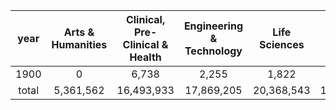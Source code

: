 |year|Arts & Humanities|Clinical, Pre-Clinical & Health|Engineering & Technology|Life Sciences|Physical Sciences|Social Sciences|
|:---:|:---:|:---:|:---:|:---:|:---:|:---:|
|1900|0|6,738|2,255|1,822|4,557|3,424|1901|0|7,254|2,973|1,838|4,927|4,015|1902|0|7,102|3,213|2,067|5,233|4,438|1903|0|5,491|3,124|2,160|5,073|4,545|1904|0|7,100|3,463|2,459|5,564|5,113|1905|0|6,844|3,097|2,149|5,574|4,679|1906|0|6,307|2,927|2,658|4,932|5,072|1907|0|6,549|3,122|2,953|5,582|5,599|1908|0|7,467|2,966|3,367|5,200|6,197|1909|0|6,933|3,361|3,264|5,912|6,745|1910|0|5,208|3,771|3,409|6,314|7,014|1911|0|5,883|2,915|3,401|5,558|6,767|1912|0|6,761|3,512|3,788|6,085|7,232|1913|0|6,179|4,082|3,935|6,428|7,652|1914|0|5,850|3,327|3,779|5,379|7,179|1915|0|6,435|2,447|2,602|4,017|6,109|1916|0|6,444|2,874|2,962|4,381|6,178|1917|9|6,339|2,417|2,898|3,702|5,951|1918|6|5,226|2,581|2,833|3,837|5,324|1919|9|6,187|3,051|3,018|4,456|5,585|1920|0|7,764|3,740|3,842|5,570|6,667|1921|14|7,967|4,403|4,505|6,618|7,311|1922|0|7,688|4,103|4,712|6,537|8,148|1923|0|8,710|4,025|5,482|7,210|9,413|1924|13|9,173|4,183|6,083|7,694|10,349|1925|12|8,644|4,616|6,351|8,447|11,142|1926|22|8,420|4,241|5,935|8,653|10,654|1927|50|10,603|4,454|6,944|7,877|11,944|1928|48|12,352|5,239|7,091|9,331|11,844|1929|51|11,884|5,615|7,114|9,054|12,523|1930|29|12,657|6,097|7,514|10,474|13,596|1931|51|12,473|5,267|7,157|9,383|14,601|1932|41|11,673|5,790|7,775|10,339|15,136|1933|54|13,024|6,049|7,408|10,527|13,890|1934|40|13,030|6,032|7,676|11,096|14,666|1935|60|11,794|6,354|7,709|11,780|15,175|1936|68|12,181|6,980|7,803|10,778|16,415|1937|45|12,143|6,353|7,355|10,592|16,651|1938|178|12,867|7,424|7,588|11,649|15,838|1939|204|13,195|6,292|7,187|10,689|15,991|1940|209|12,061|5,611|5,852|9,490|14,147|1941|249|13,257|5,777|6,159|9,120|13,254|1942|198|12,309|4,807|5,828|7,538|12,333|1943|204|11,820|4,287|5,117|7,054|11,254|1944|184|10,844|4,611|4,720|6,435|10,677|1945|284|22,353|6,857|8,866|9,859|11,440|1946|280|25,873|7,827|11,208|13,467|12,911|1947|369|30,482|8,850|14,084|16,942|14,175|1948|408|30,524|12,922|15,330|22,169|14,936|1949|471|33,648|14,778|17,636|24,351|16,719|1950|512|35,534|15,930|19,559|26,802|17,648|1951|486|36,664|15,213|21,207|28,764|18,293|1952|501|36,547|16,750|22,218|31,518|18,557|1953|491|36,522|17,709|22,393|34,138|17,234|1954|554|39,084|17,476|23,896|35,082|17,709|1955|488|31,562|17,665|20,423|33,523|16,660|1956|4,770|30,872|16,819|22,167|33,739|29,649|1957|5,037|31,531|18,121|25,647|36,095|32,476|1958|5,499|37,253|19,813|26,337|38,918|34,543|1959|5,670|34,193|22,151|28,696|42,715|35,114|1960|5,961|39,633|23,937|32,383|46,455|37,545|1961|5,983|50,495|28,493|41,278|54,036|37,769|1962|5,951|49,588|30,690|44,453|59,196|40,776|1963|6,517|50,792|31,794|48,453|62,055|42,668|1964|6,461|53,696|41,158|53,814|73,151|44,971|1965|7,132|68,513|66,709|68,364|94,669|52,244|1966|7,893|73,408|76,775|80,187|108,245|58,207|1967|8,906|74,309|81,917|86,536|116,586|61,950|1968|9,670|67,106|86,052|92,944|126,201|62,859|1969|9,903|74,809|94,037|102,448|134,828|67,348|1970|11,952|73,587|91,842|100,875|138,409|77,130|1971|9,210|78,190|92,931|113,237|147,560|70,496|1972|9,793|92,328|95,962|124,454|153,049|69,443|1973|10,087|98,787|92,259|131,415|150,154|71,800|1974|12,751|121,492|93,509|136,592|149,822|84,078|1975|72,043|111,366|98,028|140,408|157,968|96,187|1976|90,306|115,836|97,223|152,613|161,237|101,716|1977|85,435|151,025|116,962|183,165|167,933|108,213|1978|85,187|151,792|123,136|196,166|172,704|111,172|1979|93,182|158,875|128,615|203,566|176,513|109,647|1980|98,694|164,603|127,766|215,366|174,240|119,825|1981|101,440|173,581|128,070|225,931|182,570|119,688|1982|105,444|181,028|137,888|239,121|185,330|126,188|1983|111,182|192,543|168,077|252,905|203,764|128,365|1984|113,663|197,381|172,270|257,935|211,561|125,817|1985|110,110|208,478|167,254|264,268|210,206|126,477|1986|111,901|218,531|161,741|282,666|211,639|126,184|1987|107,485|217,898|168,400|292,350|223,962|126,376|1988|108,497|211,645|172,031|282,575|231,635|127,770|1989|105,156|204,305|191,852|274,147|249,205|120,831|1990|105,219|219,535|230,550|305,065|278,913|130,295|1991|106,098|219,183|252,344|314,663|299,365|136,749|1992|107,668|222,416|254,522|319,666|290,824|142,117|1993|107,480|241,960|262,392|345,847|302,314|135,762|1994|111,060|251,662|299,646|353,794|314,009|139,641|1995|112,296|276,592|316,030|370,921|324,060|143,010|1996|114,249|285,454|338,010|379,131|334,859|152,607|1997|111,113|300,787|349,857|406,933|341,144|150,842|1998|112,050|300,086|369,419|413,414|351,377|148,251|1999|112,220|317,262|339,130|413,384|349,198|145,188|2000|112,350|316,903|368,639|419,825|360,536|152,656|2001|107,889|311,151|360,508|422,423|368,373|140,095|2002|106,979|332,112|377,258|440,750|372,633|141,589|2003|102,198|347,964|409,091|457,698|395,579|149,896|2004|97,760|379,367|445,662|512,723|408,453|162,718|2005|124,792|417,248|494,650|547,513|442,362|208,359|2006|133,840|432,688|529,937|573,616|469,981|225,149|2007|139,554|475,980|592,018|618,860|513,520|252,085|2008|153,773|495,781|630,414|643,739|533,055|302,188|2009|166,145|537,194|677,193|683,277|547,921|314,454|2010|162,839|570,662|654,320|700,535|562,930|331,634|2011|172,246|600,621|692,440|735,788|589,678|358,616|2012|175,043|619,212|762,766|761,581|623,565|364,443|2013|179,083|663,789|807,194|781,146|656,054|375,600|2014|182,376|671,553|865,138|802,375|684,169|385,303|2015|179,634|699,039|895,864|815,123|692,309|394,228|2016|178,528|719,167|955,585|827,443|703,425|417,489|2017|131,317|643,353|728,396|762,611|653,296|322,965|2018|0|120|145|148|110|3|
|total|5,361,562|16,493,933|17,869,205|20,368,543|18,053,623|9,814,173|